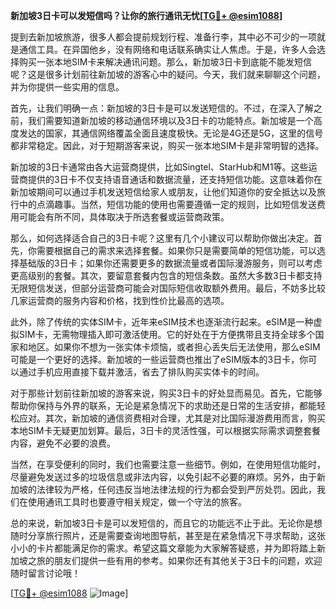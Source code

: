 **新加坡3日卡可以发短信吗？让你的旅行通讯无忧[[TG💪+ @esim1088](https://t.me/s/esim1088)]**

提到去新加坡旅游，很多人都会提前规划行程、准备行李，其中必不可少的一项就是通信工具。在异国他乡，没有网络和电话联系确实让人焦虑。于是，许多人会选择购买一张本地SIM卡来解决通讯问题。那么，新加坡3日卡到底能不能发短信呢？这是很多计划前往新加坡的游客心中的疑问。今天，我们就来聊聊这个问题，并为你提供一些实用的信息。

首先，让我们明确一点：新加坡的3日卡是可以发送短信的。不过，在深入了解之前，我们需要知道新加坡的移动通信环境以及3日卡的功能特点。新加坡是一个高度发达的国家，其通信网络覆盖全面且速度极快。无论是4G还是5G，这里的信号都非常稳定。因此，对于短期游客来说，购买一张本地SIM卡是非常明智的选择。

新加坡的3日卡通常由各大运营商提供，比如Singtel、StarHub和M1等。这些运营商提供的3日卡不仅支持语音通话和数据流量，还支持短信功能。这意味着你在新加坡期间可以通过手机发送短信给家人或朋友，让他们知道你的安全抵达以及旅行中的点滴趣事。当然，短信功能的使用也需要遵循一定的规则，比如短信发送费用可能会有所不同，具体取决于所选套餐或运营商政策。

那么，如何选择适合自己的3日卡呢？这里有几个小建议可以帮助你做出决定。首先，你需要根据自己的需求来选择套餐。如果你只是需要简单的短信功能，可以选择基础版的3日卡；如果你还需要更多的数据流量或者国际漫游服务，则可以考虑更高级别的套餐。其次，要留意套餐内包含的短信条数。虽然大多数3日卡都支持无限短信发送，但部分运营商可能会对国际短信收取额外费用。最后，不妨多比较几家运营商的服务内容和价格，找到性价比最高的选项。

此外，除了传统的实体SIM卡，近年来eSIM技术也逐渐流行起来。eSIM是一种虚拟SIM卡，无需物理插入即可激活使用。它的好处在于方便携带且支持全球多个国家和地区。如果你不想为一张实体卡烦恼，或者担心丢失后无法使用，那么eSIM可能是一个更好的选择。新加坡的一些运营商也推出了eSIM版本的3日卡，你可以通过手机应用直接下载并激活，省去了排队购买实体卡的时间。

对于那些计划前往新加坡的游客来说，购买3日卡的好处显而易见。首先，它能够帮助你保持与外界的联系，无论是紧急情况下的求助还是日常的生活安排，都能轻松应对。其次，新加坡的通信资费相对合理，尤其是对比国际漫游费用而言，购买本地SIM卡无疑更加划算。最后，3日卡的灵活性强，可以根据实际需求调整套餐内容，避免不必要的浪费。

当然，在享受便利的同时，我们也需要注意一些细节。例如，在使用短信功能时，尽量避免发送过多的垃圾信息或非法内容，以免引起不必要的麻烦。另外，由于新加坡的法律较为严格，任何违反当地法律法规的行为都会受到严厉处罚。因此，我们在使用通讯工具时也要遵守相关规定，做一个守法的旅客。

总的来说，新加坡3日卡是可以发短信的，而且它的功能远不止于此。无论你是想随时分享旅行照片，还是需要查询地图导航，甚至是在紧急情况下寻求帮助，这张小小的卡片都能满足你的需求。希望这篇文章能为大家解答疑惑，并为即将踏上新加坡之旅的朋友们提供一些有用的参考。如果你还有其他关于3日卡的问题，欢迎随时留言讨论哦！

[[TG💪+ @esim1088](https://t.me/s/esim1088) ![Image](https://i.postimg.cc/4NQfJmqS/Snipaste-2025-05-13-00-14-12.png)]